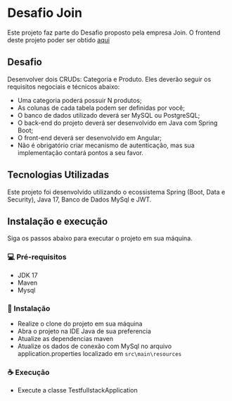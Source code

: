 # Desafio Join

Este projeto faz parte do Desafio proposto pela empresa Join.
O frontend deste projeto poder ser obtido [aqui](https://github.com/sb2901/join-desafio-frontend)


## Desafio
Desenvolver dois CRUDs: Categoria e Produto. Eles deverão seguir os requisitos negociais e técnicos abaixo:
- Uma categoria poderá possuir N produtos;
- As colunas de cada tabela podem ser definidas por você;
- O banco de dados utilizado deverá ser MySQL ou PostgreSQL;
- O back-end do projeto deverá ser desenvolvido em Java com Spring Boot;
- O front-end deverá ser desenvolvido em Angular;
- Não é obrigatório criar mecanismo de autenticação, mas sua implementação contará pontos a seu favor.


## Tecnologias Utilizadas
Este projeto foi desenvolvido utilizando o ecossistema Spring (Boot, Data e Security), Java 17, Banco de Dados MySql e JWT.

## Instalação e execução
Siga os passos abaixo para executar o projeto em sua máquina.

 ### 💻 Pré-requisitos
 - JDK 17
 - Maven
 - Mysql

 ### 🚀 Instalação
 - Realize o clone do projeto em sua máquina
 - Abra o projeto na IDE Java de sua preferencia
 - Atualize as dependencias maven
 - Atualize os dados de conexão com MySql no arquivo application.properties localizado em `src\main\resources`
 
 ### ☕ Execução
 - Execute a classe TestfullstackApplication
